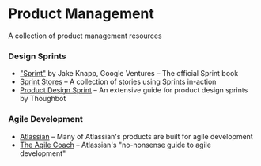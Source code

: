 # Product Management
A collection of product management resources

### Design Sprints

* ["Sprint"](http://thesprintbook.com/) by Jake Knapp, Google Ventures – The official Sprint book 
* [Sprint Stores](https://sprintstories.com/) – A collection of stories using Sprints in-action
* [Product Design Sprint](https://github.com/thoughtbot/design-sprint) – An extensive guide for product design sprints by Thoughbot

### Agile Development

* [Atlassian](https://www.atlassian.com/software/jira/agile) – Many of Atlassian's products are built for agile development
* [The Agile Coach](https://www.atlassian.com/agile) – Atlassian's "no-nonsense guide to agile development" 
